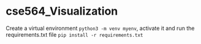 # cse564_Visualization
Create a virtual environment `python3 -m venv myenv`, activate it and run the requirements.txt file `pip install -r requirements.txt`
